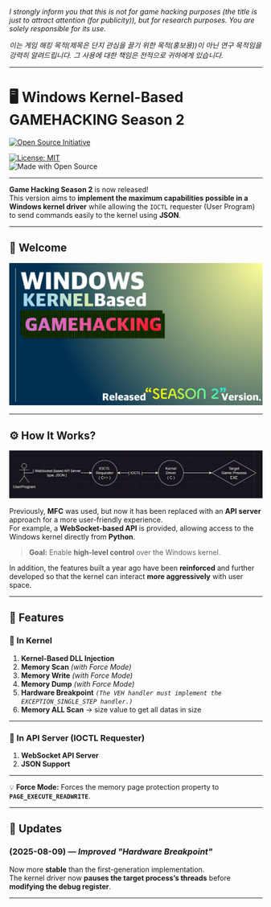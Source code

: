 
*I strongly inform you that this is not for game hacking purposes (the title is just to attract attention (for publicity)), but for research purposes. You are solely responsible for its use.*

*이는 게임 해킹 목적(제목은 단지 관심을 끌기 위한 목적(홍보용))이 아닌 연구 목적임을 강력히 알려드립니다. 그 사용에 대한 책임은 전적으로 귀하에게 있습니다.*

---


# 🖥 Windows Kernel-Based GAMEHACKING Season 2  

<a href="https://opensource.org/">
    <img src="https://i0.wp.com/opensource.org/wp-content/uploads/2023/03/cropped-OSI-horizontal-large.png" alt="Open Source Initiative" width="250"/>
</a>  

[![License: MIT](https://img.shields.io/badge/License-MIT-green.svg)](https://opensource.org/licenses/MIT)  
![Made with Open Source](https://img.shields.io/badge/Made%20with-Open%20Source-blue.svg)  

---

**Game Hacking Season 2** is now released!  
This version aims to **implement the maximum capabilities possible in a Windows kernel driver** while allowing the `IOCTL` requester (User Program) to send commands easily to the kernel using **JSON**.

---

## 📌 Welcome
![Windows KernelBased GAMEHACK Logo](https://github.com/lastime1650/Windows_Kernel_Based_GAMEHACKING_Season_2/blob/main/Images/Windows_KernelBased_GAMEHACK_LOGO.png)

---

## ⚙ How It Works?
![Architecture](https://github.com/lastime1650/Windows_Kernel_Based_GAMEHACKING_Season_2/blob/main/Images/SimpleArch.png)

Previously, **MFC** was used, but now it has been replaced with an **API server** approach for a more user-friendly experience.  
For example, a **WebSocket-based API** is provided, allowing access to the Windows kernel directly from **Python**.

> **Goal:** Enable **high-level control** over the Windows kernel.

In addition, the features built a year ago have been **reinforced** and further developed so that the kernel can interact **more aggressively** with user space.

---

## 🚀 Features

### 🔹 In Kernel
1. **Kernel-Based DLL Injection**
2. **Memory Scan** *(with Force Mode)*
3. **Memory Write** *(with Force Mode)*
4. **Memory Dump** *(with Force Mode)*
5. **Hardware Breakpoint** *`(The VEH handler must implement the EXCEPTION_SINGLE_STEP handler.)`*
6. **Memory ALL Scan** -> size value to get all datas in size

---

### 🔹 In API Server (IOCTL Requester)
1. **WebSocket API Server**
2. **JSON Support**

---

💡 **Force Mode:** Forces the memory page protection property to **`PAGE_EXECUTE_READWRITE`**.

---

## 📅 Updates

### (2025-08-09) — *Improved "Hardware Breakpoint"*
Now more **stable** than the first-generation implementation.  
The kernel driver now **pauses the target process’s threads** before **modifying the debug register**.

---
